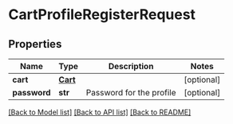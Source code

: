 # CartProfileRegisterRequest

## Properties
Name | Type | Description | Notes
------------ | ------------- | ------------- | -------------
**cart** | [**Cart**](Cart.md) |  | [optional] 
**password** | **str** | Password for the profile | [optional] 

[[Back to Model list]](../README.md#documentation-for-models) [[Back to API list]](../README.md#documentation-for-api-endpoints) [[Back to README]](../README.md)


